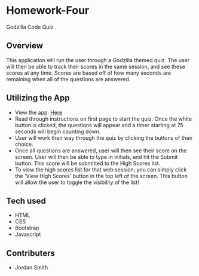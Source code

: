 # Homework-Four
Godzilla Code Quiz

## Overview
This application will run the user through a Godzilla themed quiz. The user will then be able to track their scores in the same session, and see these scores at any time. Scores are based off of how many seconds are remaining when all of the questions are answered.

## Utilizing the App
- View the app: [Here](https://jsmithxyz.github.io/homework-four/quiz.html "Here")
- Read through instructions on first page to start the quiz. Once the white button is clicked, the questions will appear and a timer starting at 75 seconds will begin counting down.
- User will work their way through the quiz by clicking the buttons of their choice.
- Once all questions are answered, user will then see their score on the screen. User will then be able to type in initials, and hit the Submit button. This score will be submitted to the High Scores list.
- To view the high scores list for that web session, you can simply click the 'View High Scores' button in the top left of the screen. This button will allow the user to toggle the visibility of the list!

## Tech used
- HTML
- CSS
- Bootstrap
- Javascript

## Contributers
- Jordan Smith